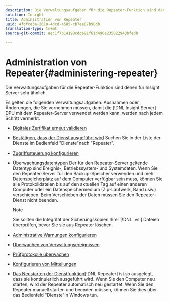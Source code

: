 ```yaml
---
description: Die Verwaltungsaufgaben für die Repeater-Funktion sind denen für Insight Server sehr ähnlich.
solution: Insight
title: Administration von Repeater
uuid: 4fbfce3a-2610-4dcd-a585-cb7ee07b90db
translation-type: tm+mt
source-git-commit: aec1f7b14198cdde91f61d490a235022943bfedb

---
```



# Administration von Repeater{#administering-repeater}

Die Verwaltungsaufgaben für die Repeater-Funktion sind denen für Insight Server sehr ähnlich.

Es gelten die folgenden Verwaltungsaufgaben: Ausnahmen oder Änderungen, die Sie vornehmen müssen, damit die [!DNL Insight Server] DPU mit dem Repeater-Server verwendet werden kann, werden nach jedem Schritt vermerkt.

* [Digitales Zertifikat erneut validieren](../../../home/c-inst-svr/c-admin-inst-svr/c-reval-dgtl-cert.md#concept-f0020a6f0d6f477099b7a8f0b6e2944c)
* [Bestätigen, dass der Dienst ausgeführt wird](../../../home/c-inst-svr/c-admin-inst-svr/c-cfrm-svc-rng.md#concept-15b046e92d254bbd95dec829abc76677) Suchen Sie in der Liste der Dienste im Bedienfeld &quot;Dienste&quot;nach &quot;Repeater&quot;.

* [Zugriffssteuerung konfigurieren](../../../home/c-inst-svr/c-admin-inst-svr/c-config-acs-ctrl/c-config-acs-ctrl.md#concept-ac385e870dbe4b57a72bf7266b60f93d)
* [Überwachungsdatentypen](../../../home/c-inst-svr/c-admin-inst-svr/c-mntr-disk-spc/c-mntr-disk-spc.md#concept-a83447e44f4e47aba282328be395a0d4) Der für den Repeater-Server geltende Datentyp sind Ereignis-, Betriebssystem- und Systemdaten. Wenn Sie den Repeater-Server für den Backup-Speicher verwenden und mehr Datenspeicherplatz auf dem Computer verfügbar sein muss, können Sie alle Protokolldateien bis auf den aktuellen Tag auf einen anderen Computer oder ein Datenspeichermedium (Zip-Laufwerk, Band usw.) verschieben. Beim Verschieben der Daten müssen Sie den Repeater-Dienst nicht beenden.

   >[!NOTE]
   >
   >Sie sollten die Integrität der Sicherungskopien Ihrer [!DNL .vsl] Dateien überprüfen, bevor Sie sie aus Repeater löschen.

* [Administrative Warnungen konfigurieren](../../../home/c-inst-svr/c-admin-inst-svr/t-config-adm-alrts.md#task-0858f588da4941aa9d4952f6592681aa)
* [Überwachen von Verwaltungsereignissen](../../../home/c-inst-svr/c-admin-inst-svr/t-mntr-adm-evts.md#task-4c78325b3e6e4dde8fa94c1896e19e34)
* [Prüfprotokolle überwachen](../../../home/c-inst-svr/c-admin-inst-svr/t-mntr-adt-lgs.md#task-5dd9830424fe440ea1369215a1aca231)
* [Konfigurieren von Mitteilungen](../../../home/c-inst-svr/c-admin-inst-svr/t-config-com.md#task-471305ecf7a644789a288f93c42514ec)
* [Das Neustarten der Dienstfunktion](../../../home/c-inst-svr/c-admin-inst-svr/t-rest-svc.md#task-97f97f1019bc440080ab2fddfdc04c74)[!DNL Repeater] ist so ausgelegt, dass sie kontinuierlich ausgeführt wird. Wenn Sie den Computer neu starten, wird der Repeater automatisch neu gestartet. Wenn Sie den Repeater manuell starten und beenden müssen, können Sie dies über das Bedienfeld &quot;Dienste&quot;in Windows tun.

